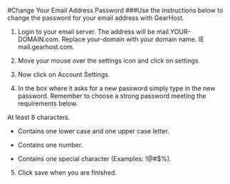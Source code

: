 #Change Your Email Address Password
###Use the instructions below to change the password for your email address with GearHost. 

1. Login to your email server. The address will be mail.YOUR-DOMAIN.com. Replace your-domain with your domain name. IE mail.gearhost.com.

2. Move your mouse over the settings icon and click on settings. 



3. Now click on Account Settings. 

4. In the box where it asks for a new password simply type in the new password. Remember to choose a strong password meeting the requirements below. 

At least 8 characters.


- Contains one lower case and one upper case letter. 


- Contains one number. 


- Contains one special character (Examples: !@#$%).



5. Click save when you are finished. 

[settings]: https://raw.githubusercontent.com/GearHost/docs/master/Images/SmarterMail-Settings.png

[password]: https://raw.githubusercontent.com/GearHost/docs/master/Images/SmarterMail-password.png
